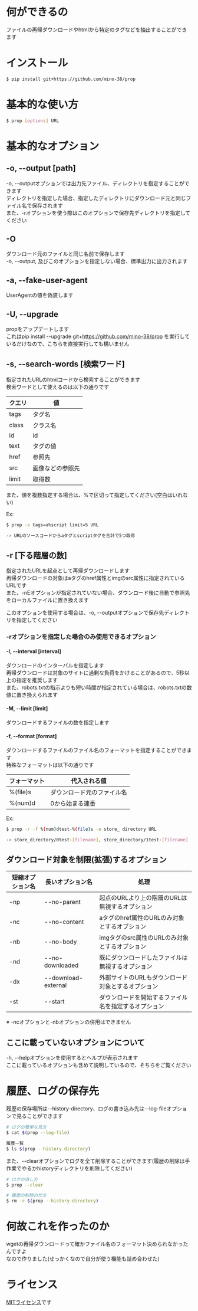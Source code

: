 # 何ができるの
ファイルの再帰ダウンロードやhtmlから特定のタグなどを抽出することができます

# インストール
```bash
$ pip install git+https://github.com/mino-38/prop
```

# 基本的な使い方
```bash
$ prop [options] URL
```

# 基本的なオプション
## -o, --output [path]
-o, --outputオプションでは出力先ファイル、ディレクトリを指定することができます  
ディレクトリを指定した場合、指定したディレクトリにダウンロード元と同じファイル名で保存されます  
また、-rオプションを使う際はこのオプションで保存先ディレクトリを指定してください

## -O
ダウンロード元のファイルと同じ名前で保存します  
-o, --output, 及びこのオプションを指定しない場合、標準出力に出力されます

## -a, --fake-user-agent
UserAgentの値を偽装します

## -U, --upgrade
propをアップデートします  
これはpip install --upgrade git+https://github.com/mino-38/prop を実行しているだけなので、こちらを直接実行しても構いません

## -s, --search-words [検索ワード]
指定されたURLのhtmlコードから検索することができます  
検索ワードとして使えるのは以下の通りです

|  クエリ  |  値  |
|  ----  |  ---- |
|  tags  |  タグ名  |
|  class  |  クラス名  |
|  id  |  id  |
|  text  |  タグの値  |
|  href  |  参照先  |
|  src  |  画像などの参照先  |
|  limit  |  取得数  |

また、値を複数指定する場合は、%で区切って指定してください(空白はいれない)

Ex:
```bash
$ prop -s tags=a%script limit=5 URL

-> URLのソースコードからaタグとscriptタグを合計で5つ取得
```

## -r [下る階層の数]
指定されたURLを起点として再帰ダウンロードします  
再帰ダウンロードの対象はaタグのhref属性とimgのsrc属性に指定されているURLです  
また、-nEオプションが指定されていない場合、ダウンロード後に自動で参照先をローカルファイルに置き換えます  


このオプションを使用する場合は、-o, --outputオプションで保存先ディレクトリを指定してください


### -rオプションを指定した場合のみ使用できるオプション

#### -I, --interval [interval]
ダウンロードのインターバルを指定します  
再帰ダウンロードは対象のサイトに過剰な負荷をかけることがあるので、5秒以上の指定を推奨します  
また、robots.txtの指示よりも短い時間が指定されている場合は、robots.txtの数値に置き換えられます

#### -M, --limit [limit]
ダウンロードするファイルの数を指定します

#### -f, --format [format]
ダウンロードするファイルのファイル名のフォーマットを指定することができます  
特殊なフォーマットは以下の通りです

|  フォーマット  |  代入される値  |
|  ----  |  ----  |
|  %(file)s  |  ダウンロード元のファイル名  |
|  %(num)d  |  0から始まる連番  |


Ex:
```bash
$ prop -r -f %(num)dtest-%(file)s -o store_ directory URL

-> store_directory/0test-[filename], store_directory/1test-[filename] ...という名前でダウンロード
```

## ダウンロード対象を制限(拡張)するオプション
|  短縮オプション名  |  長いオプション名  |  処理  |
|  ----  |  ----  |  ----  |
|  -np  |  --no-parent  |  起点のURLより上の階層のURLは無視するオプション  |
|  -nc  |  --no-content  |  aタグのhref属性のURLのみ対象とするオプション  |
|  -nb  |  --no-body  |  imgタグのsrc属性のURLのみ対象とするオプション  |
|  -nd  | --no-downloaded  |  既にダウンロードしたファイルは無視するオプション  |
|  -dx  |  --download-external  |  外部サイトのURLもダウンロード対象とするオプション  |
|  -st  |  --start  |  ダウンロードを開始するファイル名を指定するオプション  |

※ -ncオプションと-nbオプションの併用はできません

## ここに載っていないオプションについて
-h, --helpオプションを使用するとヘルプが表示されます  
ここに載っているオプションも含めて説明しているので、そちらをご覧ください

# 履歴、ログの保存先
履歴の保存場所は--history-directory、ログの書き込み先は--log-fileオプションで見ることができます

```bash
# ログの簡単な見方
$ cat $(prop --log-file)

履歴一覧
$ ls $(prop --history-directory)
```

また、--clearオプションでログを全て削除することができます(履歴の削除は手作業でやるかhistoryディレクトリを削除してください)

```bash
# ログの消し方
$ prop --clear

# 履歴の削除の仕方
$ rm -r $(prop --history-directory)
```

# 何故これを作ったのか
wgetの再帰ダウンロードって確かファイル名のフォーマット決められなかったんですよ  
なので作りました(せっかくなので自分が使う機能も詰め合わせた)

# ライセンス
[MITライセンス](https://github.com/mino-38/prop/blob/main/LICENSE)です
